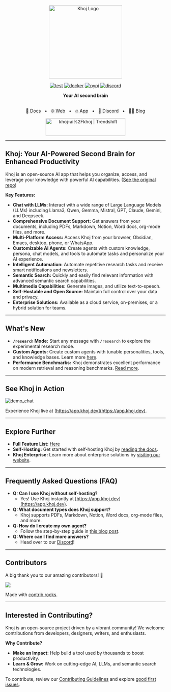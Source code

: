 <p align="center"><img src="https://assets.khoj.dev/khoj-logo-sideways-1200x540.png" width="230" alt="Khoj Logo"></p>

<div align="center">

[![test](https://github.com/khoj-ai/khoj/actions/workflows/test.yml/badge.svg)](https://github.com/khoj-ai/khoj/actions/workflows/test.yml)
[![docker](https://github.com/khoj-ai/khoj/actions/workflows/dockerize.yml/badge.svg)](https://github.com/khoj-ai/khoj/pkgs/container/khoj)
[![pypi](https://github.com/khoj-ai/khoj/actions/workflows/pypi.yml/badge.svg)](https://pypi.org/project/khoj/)
[![discord](https://img.shields.io/discord/1112065956647284756?style=plastic&label=discord)](https://discord.gg/BDgyabRM6e)

</div>

<div align="center">
<b>Your AI second brain</b>
</div>

<br />

<div align="center">

[📑 Docs](https://docs.khoj.dev)
<span>&nbsp;&nbsp;•&nbsp;&nbsp;</span>
[🌐 Web](https://khoj.dev)
<span>&nbsp;&nbsp;•&nbsp;&nbsp;</span>
[🔥 App](https://app.khoj.dev)
<span>&nbsp;&nbsp;•&nbsp;&nbsp;</span>
[💬 Discord](https://discord.gg/BDgyabRM6e)
<span>&nbsp;&nbsp;•&nbsp;&nbsp;</span>
[✍🏽 Blog](https://blog.khoj.dev)

<a href="https://trendshift.io/repositories/10318" target="_blank"><img src="https://trendshift.io/api/badge/repositories/10318" alt="khoj-ai%2Fkhoj | Trendshift" style="width: 250px; height: 55px;" width="250" height="55"/></a>

</div>

---

## Khoj: Your AI-Powered Second Brain for Enhanced Productivity

Khoj is an open-source AI app that helps you organize, access, and leverage your knowledge with powerful AI capabilities.  ([See the original repo](https://github.com/khoj-ai/khoj))

**Key Features:**

*   **Chat with LLMs:** Interact with a wide range of Large Language Models (LLMs) including Llama3, Qwen, Gemma, Mistral, GPT, Claude, Gemini, and Deepseek.
*   **Comprehensive Document Support:**  Get answers from your documents, including PDFs, Markdown, Notion, Word docs, org-mode files, and more.
*   **Multi-Platform Access:** Access Khoj from your browser, Obsidian, Emacs, desktop, phone, or WhatsApp.
*   **Customizable AI Agents:** Create agents with custom knowledge, persona, chat models, and tools to automate tasks and personalize your AI experience.
*   **Intelligent Automation:** Automate repetitive research tasks and receive smart notifications and newsletters.
*   **Semantic Search:** Quickly and easily find relevant information with advanced semantic search capabilities.
*   **Multimedia Capabilities:** Generate images, and utilize text-to-speech.
*   **Self-Hostable and Open Source:** Maintain full control over your data and privacy.
*   **Enterprise Solutions:**  Available as a cloud service, on-premises, or a hybrid solution for teams.

---

## What's New

*   **`/research` Mode:** Start any message with `/research` to explore the experimental research mode.
*   **Custom Agents:** Create custom agents with tunable personalities, tools, and knowledge bases. Learn more [here](https://blog.khoj.dev/posts/create-agents-on-khoj/).
*   **Performance Benchmarks:**  Khoj demonstrates excellent performance on modern retrieval and reasoning benchmarks.  [Read more](https://blog.khoj.dev/posts/evaluate-khoj-quality/).

---

## See Khoj in Action

![demo_chat](https://github.com/khoj-ai/khoj/blob/master/documentation/assets/img/quadratic_equation_khoj_web.gif?raw=true)

Experience Khoj live at [https://app.khoj.dev](https://app.khoj.dev).

---

## Explore Further

*   **Full Feature List:**  [Here](https://docs.khoj.dev/category/features)
*   **Self-Hosting:**  Get started with self-hosting Khoj by [reading the docs](https://docs.khoj.dev/get-started/setup).
*   **Khoj Enterprise:** Learn more about enterprise solutions by [visiting our website](https://khoj.dev/teams).

---

## Frequently Asked Questions (FAQ)

*   **Q: Can I use Khoj without self-hosting?**
    *   Yes! Use Khoj instantly at [https://app.khoj.dev](https://app.khoj.dev).
*   **Q: What document types does Khoj support?**
    *   Khoj supports PDFs, Markdown, Notion, Word docs, org-mode files, and more.
*   **Q: How do I create my own agent?**
    *   Follow the step-by-step guide in [this blog post](https://blog.khoj.dev/posts/create-agents-on-khoj/).
*   **Q:  Where can I find more answers?**
    *   Head over to our [Discord](https://discord.gg/BDgyabRM6e)!

---

## Contributors

A big thank you to our amazing contributors! 🎉

<a href="https://github.com/khoj-ai/khoj/graphs/contributors">
  <img src="https://contrib.rocks/image?repo=khoj-ai/khoj" />
</a>

Made with [contrib.rocks](https://contrib.rocks).

---

## Interested in Contributing?

Khoj is an open-source project driven by a vibrant community!  We welcome contributions from developers, designers, writers, and enthusiasts.

**Why Contribute?**

*   **Make an Impact:** Help build a tool used by thousands to boost productivity.
*   **Learn & Grow:** Work on cutting-edge AI, LLMs, and semantic search technologies.

To contribute, review our [Contributing Guidelines](https://docs.khoj.dev/contributing/development) and explore [good first issues](https://github.com/khoj-ai/khoj/contribute).